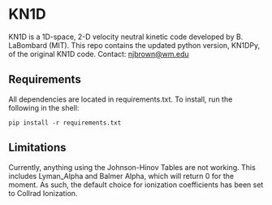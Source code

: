 # KN1D
KN1D is a 1D-space, 2-D velocity neutral kinetic code developed by B. LaBombard (MIT).
This repo contains the updated python version, KN1DPy, of the original KN1D code.
Contact: njbrown@wm.edu

## Requirements
All dependencies are located in requirements.txt. To install, run the following in the shell:
```
pip install -r requirements.txt
```

## Limitations
Currently, anything using the Johnson-Hinov Tables are not working.
This includes Lyman_Alpha and Balmer Alpha, which will return 0 for the moment.
As such, the default choice for ionization coefficients has been set to Collrad Ionization.
